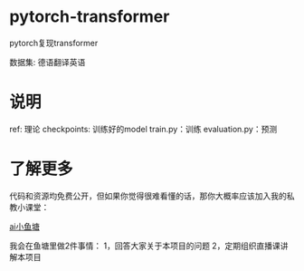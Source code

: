 # pytorch-transformer

pytorch复现transformer

数据集: 德语翻译英语

# 说明

ref: 理论
checkpoints: 训练好的model
train.py：训练
evaluation.py：预测

# 了解更多

代码和资源均免费公开，但如果你觉得很难看懂的话，那你大概率应该加入我的私教小课堂：

[ai小鱼塘](ref/aixiaoyutang.jpg)

我会在鱼塘里做2件事情：
1，回答大家关于本项目的问题
2，定期组织直播课讲解本项目